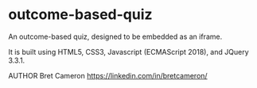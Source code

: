 # outcome-based-quiz
An outcome-based quiz, designed to be embedded as an iframe.

It is built using HTML5, CSS3, Javascript (ECMAScript 2018), and JQuery 3.3.1.



AUTHOR
Bret Cameron
https://linkedin.com/in/bretcameron/
